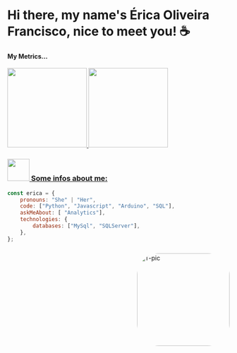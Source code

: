 # Hi there, my name's Érica Oliveira Francisco, nice to meet you! ☕


<h4 align ="left"> My Metrics...</h4>
<div align="left">
  <a href="https://github.com/ericaolifra">
  <img height="180em" src="https://github-readme-stats.vercel.app/api?username=ericaolifra&show_icons=true&theme=nightowl&include_all_commits=true&count_private=false"/>
  <img height="180em" src="https://github-readme-stats.vercel.app/api/top-langs/?username=ericaolifra&hide=html&langs_count=8&layout=compact&theme=nightowl"/>
</div>
  
### <img src="https://media.giphy.com/media/VgCDAzcKvsR6OM0uWg/giphy.gif" width="50"> Some infos about me:

```javascript
const erica = {
    pronouns: "She" | "Her",
    code: ["Python", "Javascript", "Arduino", "SQL"],
    askMeAbout: [ "Analytics"],
    technologies: {
        databases: ["MySql", "SQLServer"],
    },
};
```

<img alt="T-pic" align="right" height="210" style="margin-left:10em; margin-top:10px; border-radius:50px;" src="https://user-images.githubusercontent.com/112595280/190867856-a7c04532-6b5a-4eef-8c1f-382d21e522c2.png">

